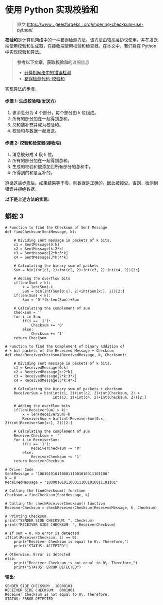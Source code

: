 # 使用 Python 实现校验和

> 原文:[https://www . geesforgeks . org/impering-checksum-use-python/](https://www.geeksforgeeks.org/implementing-checksum-using-python/)

**校验和**是计算机网络中的一种错误检测方法。该方法由较高层协议使用，并在发送端使用校验和生成器，在接收端使用校验和检查器。在本文中，我们将在 Python 中实现校验和算法。

> **参考以下文章，获取校验和**的详细信息
> 
> *   [<u>计算机网络中的错误检测</u>](https://www.geeksforgeeks.org/error-detection-in-computer-networks/)
> *   [<u>错误检测代码–校验和</u>](https://www.geeksforgeeks.org/error-detection-code-checksum/)

实现算法的步骤。

#### **步骤 1:** 生成校验和(发送方)

1.  该消息分为 4 个部分，每个部分由 k 位组成。
2.  所有的部分加在一起得到总和。
3.  总和被补充并成为校验和。
4.  校验和与数据一起发送。

#### **步骤 2:** 校验和检查器(接收端)

1.  消息被分成 4 段 k 位。
2.  所有的部分加在一起得到总和。
3.  生成的校验和被添加到所有部分的总和中。
4.  所得到的和是互补的。

遵循这些步骤后，如果结果等于零，则数据是正确的，因此被接受。否则，检测到错误并拒绝数据。

**以下是上述方法的实现:**

## 蟒蛇 3

```
# Function to find the Checksum of Sent Message
def findChecksum(SentMessage, k):

    # Dividing sent message in packets of k bits.
    c1 = SentMessage[0:k]
    c2 = SentMessage[k:2*k]
    c3 = SentMessage[2*k:3*k]
    c4 = SentMessage[3*k:4*k]

    # Calculating the binary sum of packets
    Sum = bin(int(c1, 2)+int(c2, 2)+int(c3, 2)+int(c4, 2))[2:]

    # Adding the overflow bits
    if(len(Sum) > k):
        x = len(Sum)-k
        Sum = bin(int(Sum[0:x], 2)+int(Sum[x:], 2))[2:]
    if(len(Sum) < k):
        Sum = '0'*(k-len(Sum))+Sum

    # Calculating the complement of sum
    Checksum = ''
    for i in Sum:
        if(i == '1'):
            Checksum += '0'
        else:
            Checksum += '1'
    return Checksum

# Function to find the Complement of binary addition of
# k bit packets of the Received Message + Checksum
def checkReceiverChecksum(ReceivedMessage, k, Checksum):

    # Dividing sent message in packets of k bits.
    c1 = ReceivedMessage[0:k]
    c2 = ReceivedMessage[k:2*k]
    c3 = ReceivedMessage[2*k:3*k]
    c4 = ReceivedMessage[3*k:4*k]

    # Calculating the binary sum of packets + checksum
    ReceiverSum = bin(int(c1, 2)+int(c2, 2)+int(Checksum, 2) +
                      int(c3, 2)+int(c4, 2)+int(Checksum, 2))[2:]

    # Adding the overflow bits
    if(len(ReceiverSum) > k):
        x = len(ReceiverSum)-k
        ReceiverSum = bin(int(ReceiverSum[0:x], 2)+int(ReceiverSum[x:], 2))[2:]

    # Calculating the complement of sum
    ReceiverChecksum = ''
    for i in ReceiverSum:
        if(i == '1'):
            ReceiverChecksum += '0'
        else:
            ReceiverChecksum += '1'
    return ReceiverChecksum

# Driver Code
SentMessage = "10010101011000111001010011101100"
k = 8
ReceivedMessage = "10000101011000111001010011101101"

# Calling the findChecksum() function
Checksum = findChecksum(SentMessage, k)

# Calling thr checkReceiverChecksum() function
ReceiverChecksum = checkReceiverChecksum(ReceivedMessage, k, Checksum)

# Printing Checksum
print("SENDER SIDE CHECKSUM: ", Checksum)
print("RECEIVER SIDE CHECKSUM: ", ReceiverChecksum)

# If sum = 0, No error is detected
if(int(ReceiverChecksum, 2) == 0):
    print("Receiver Checksum is equal to 0\. Therefore,")
    print("STATUS: ACCEPTED")

# Otherwise, Error is detected
else:
    print("Receiver Checksum is not equal to 0\. Therefore,")
    print("STATUS: ERROR DETECTED")
```

**输出:**

```
SENDER SIDE CHECKSUM:  10000101
RECEIVER SIDE CHECKSUM:  0001001
Receiver Checksum is not equal to 0\. Therefore,
STATUS: ERROR DETECTED
```